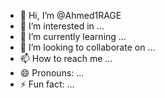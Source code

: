 - 👋 Hi, I’m @Ahmed1RAGE
- 👀 I’m interested in ...
- 🌱 I’m currently learning ...
- 💞️ I’m looking to collaborate on ...
- 📫 How to reach me ...
- 😄 Pronouns: ...
- ⚡ Fun fact: ...

<!---
Ahmed1RAGE/Ahmed1RAGE is a ✨ special ✨ repository because its `README.md` (this file) appears on your GitHub profile.
You can click the Preview link to take a look at your changes.
--->
